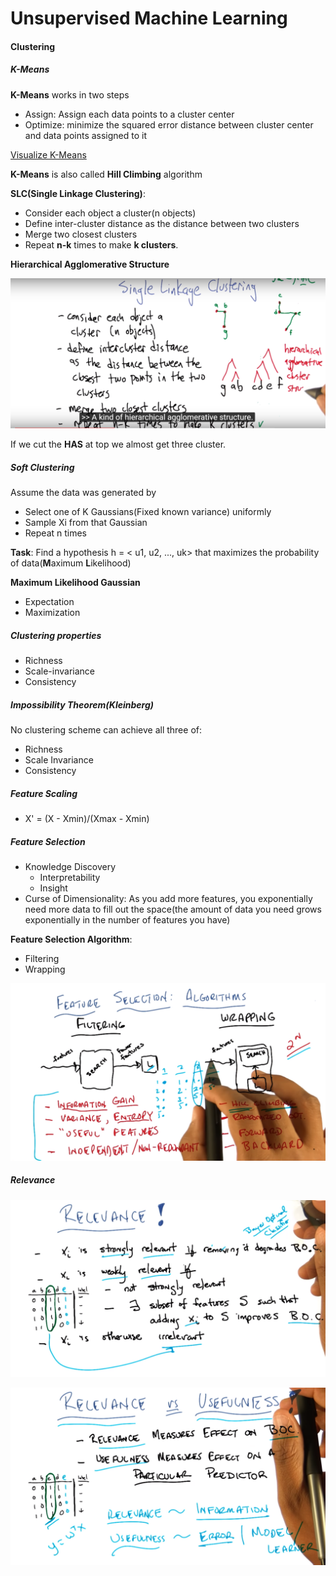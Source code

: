 # Unsupervised Machine Learning



#### Clustering



##### K-Means

**K-Means** works in two steps

- Assign: Assign each data points to a cluster center
- Optimize: minimize the squared error distance between cluster center and data points assigned to it

[Visualize K-Means](https://www.naftaliharris.com/blog/visualizing-k-means-clustering/)

**K-Means** is also called **Hill Climbing** algorithm		



**SLC(Single Linkage Clustering)**: 

- Consider each object a cluster(n objects)
- Define inter-cluster distance as the distance between two clusters
- Merge two closest clusters
- Repeat **n-k** times to make **k clusters**.

**Hierarchical Agglomerative Structure**

![SLC](slc.png)



If we cut the **HAS** at top we almost get three cluster.

##### Soft Clustering

Assume the data was generated by

- Select one of K Gaussians(Fixed known variance) uniformly
- Sample Xi from that Gaussian
- Repeat n times

**Task**: Find a hypothesis h = < u1, u2, ..., uk> that maximizes the probability of data(**M**aximum **L**ikelihood)



**Maximum Likelihood Gaussian** 

- Expectation 	
- Maximization

##### Clustering properties

- Richness
- Scale-invariance
- Consistency

##### Impossibility Theorem(Kleinberg)

No clustering scheme can achieve all three of:

- Richness
- Scale Invariance
- Consistency



##### Feature Scaling

- X' = (X - Xmin)/(Xmax - Xmin)



##### Feature Selection

- Knowledge Discovery
  - Interpretability
  - Insight
- Curse of Dimensionality: As you add more features, you exponentially need more data  to fill out the space(the amount of data you need grows exponentially in the number of features you have)



**Feature Selection Algorithm**:

- Filtering
- Wrapping

![Feature Selection](feature-selection-algorithm-more.png)

##### Relevance

![Feature Selection](relevance.png)

![Relevance vs Usefulness](relevance-vs-usefulness.png)

